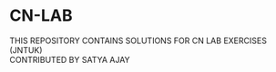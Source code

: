 # CN-LAB
THIS REPOSITORY CONTAINS SOLUTIONS FOR CN LAB EXERCISES (JNTUK)<br>
CONTRIBUTED BY SATYA AJAY
